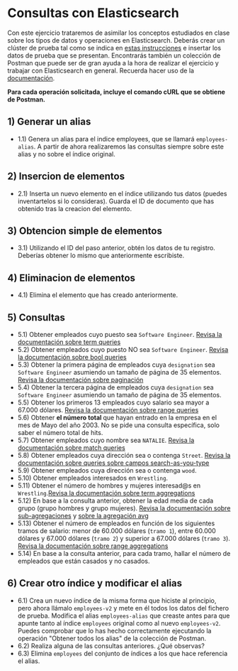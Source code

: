 # Consultas con Elasticsearch

Con este ejercicio trataremos de asimilar los conceptos estudiados en clase sobre los tipos de datos y operaciones en Elasticsearch.
Deberás crear un clúster de prueba tal como se indica en [estas instrucciones](https://github.com/UnirCs/elasticsearch-operations-postman) e insertar los datos de prueba que se presentan. Encontrarás también un colección de Postman que puede ser de gran ayuda a la hora de realizar el ejercicio y trabajar con Elasticsearch en general.
Recuerda hacer uso de la [documentación](https://www.elastic.co/guide/en/elasticsearch/reference/7.10/query-dsl.html).

<b> Para cada operación solicitada, incluye el comando cURL que se obtiene de Postman. </b>

## 1) Generar un alias
- 1.1) Genera un alias para el indice employees, que se llamará ``employees-alias``. A partir de ahora realizaremos las consultas siempre sobre este alias y no sobre el índice original.

## 2) Insercion de elementos
- 2.1) Inserta un nuevo elemento en el índice utilizando tus datos (puedes inventartelos si lo consideras). Guarda el ID de documento que has obtenido tras la creacion del elemento.

## 3) Obtencion simple de elementos
- 3.1) Utilizando el ID del paso anterior, obtén los datos de tu registro. Deberías obtener lo mismo que anteriormente escribiste.

## 4) Eliminacion de elementos
- 4.1) Elimina el elemento que has creado anteriormente.

## 5) Consultas
- 5.1) Obtener empleados cuyo puesto sea ``Software Engineer``. [Revisa la documentación sobre term queries](https://www.elastic.co/guide/en/elasticsearch/reference/7.10/query-dsl-term-query.html)
- 5.2) Obtener empleados cuyo puesto NO sea ``Software Engineer``. [Revisa la documentación sobre bool queries](https://www.elastic.co/guide/en/elasticsearch/reference/7.10/query-dsl-bool-query.html)
- 5.3) Obtener la primera página de empleados cuya ``designation`` sea ``Software Engineer`` asumiendo un tamaño de página de 35 elementos. [Revisa la documentación sobre paginación](https://www.elastic.co/guide/en/elasticsearch/reference/7.10/paginate-search-results.html)
- 5.4) Obtener la tercera página de empleados cuya ``designation`` sea ``Software Engineer`` asumiendo un tamaño de página de 35 elementos.
- 5.5) Obtener los primeros 13 empleados cuyo salario sea mayor a 67.000 dólares. [Revisa la documentación sobre range queries](https://www.elastic.co/guide/en/elasticsearch/reference/7.10/query-dsl-range-query.html)
- 5.6) Obtener <b> el número total </b> que hayan entrado en la empresa en el mes de Mayo del año 2003. No se pide una consulta específica, solo saber el número total de hits.
- 5.7) Obtener empleados cuyo nombre sea ``NATALIE``. [Revisa la documentación sobre match queries](https://www.elastic.co/guide/en/elasticsearch/reference/7.10/query-dsl-match-query.html)
- 5.8) Obtener empleados cuya dirección sea o contenga ``Street``. [Revisa la documentación sobre queries sobre campos search-as-you-type](https://www.elastic.co/guide/en/elasticsearch/reference/7.10/search-as-you-type.html)
- 5.9) Obtener empleados cuya dirección sea o contenga ``wood``.
- 5.10) Obtener empleados interesados en ``Wrestling``.
- 5.11) Obtener el número de hombres y mujeres interesad@s en ``Wrestling``.[Revisa la documentación sobre term aggregations](https://www.elastic.co/guide/en/elasticsearch/reference/7.10/search-aggregations-bucket-terms-aggregation.html)
- 5.12) En base a la consulta anterior, obtener la edad media de cada grupo (grupo hombres y grupo mujeres). [Revisa la documentación sobre sub-agregaciones](https://www.elastic.co/guide/en/elasticsearch/reference/7.10/search-aggregations.html) y [sobre la agregación avg](https://www.elastic.co/guide/en/elasticsearch/reference/7.10/search-aggregations-metrics-avg-aggregation.html)
- 5.13) Obtener el número de empleados en función de los siguientes tramos de salario: menor de 60.000 dólares (``tramo 1``), entre 60.000 dólares y 67.000 dólares (``tramo 2``) y superior a 67.000 dólares (``tramo 3``). [Revisa la documentación sobre range aggregations](https://www.elastic.co/guide/en/elasticsearch/reference/7.10/search-aggregations-bucket-range-aggregation.html)
- 5.14) En base a la consulta anterior, para cada tramo, hallar el número de empleados que están casados y no casados.

## 6) Crear otro índice y modificar el alias
- 6.1) Crea un nuevo índice de la misma forma que hiciste al principio, pero ahora llámalo ``employees-v2`` y mete en él todos los datos del fichero de prueba. Modifica el alias ``employees-alias`` que creaste antes para que apunte tanto al índice ``employees`` original como al nuevo ``employees-v2``. Puedes comprobar que lo has hecho correctamente ejecutando la operación "Obtener todos los alias" de la colección de Postman.
- 6.2) Realiza alguna de las consultas anteriores. ¿Qué observas?
- 6.3) Elimina ``employees`` del conjunto de índices a los que hace referencia el alias.
